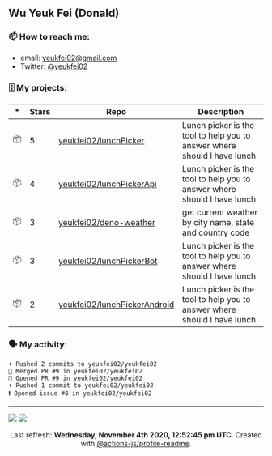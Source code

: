 ## Wu Yeuk Fei (Donald)

### 📫 How to reach me:

- email: [yeukfei02@gmail.com](yeukfei02@gmail.com)
- Twitter: [@yeukfei02](https://twitter.com/yeukfei02)

### 🗄 My projects:

|*|Stars|Repo|Description|
|---|---|---|---|
| 📦 | 5 | [yeukfei02/lunchPicker](https://github.com/yeukfei02/lunchPicker) | Lunch picker is the tool to help you to answer where should I have lunch |
| 📦 | 4 | [yeukfei02/lunchPickerApi](https://github.com/yeukfei02/lunchPickerApi) | Lunch picker is the tool to help you to answer where should I have lunch |
| 📦 | 3 | [yeukfei02/deno-weather](https://github.com/yeukfei02/deno-weather) | get current weather by city name, state and country code |
| 📦 | 3 | [yeukfei02/lunchPickerBot](https://github.com/yeukfei02/lunchPickerBot) | Lunch picker is the tool to help you to answer where should I have lunch |
| 📦 | 2 | [yeukfei02/lunchPickerAndroid](https://github.com/yeukfei02/lunchPickerAndroid) | Lunch picker is the tool to help you to answer where should I have lunch |

### 🗣 My activity:

```
⬆️ Pushed 2 commits to yeukfei02/yeukfei02
🎉 Merged PR #9 in yeukfei02/yeukfei02
💪 Opened PR #9 in yeukfei02/yeukfei02
⬆️ Pushed 1 commit to yeukfei02/yeukfei02
❗️ Opened issue #8 in yeukfei02/yeukfei02
```

---

<img src="https://github-readme-stats.vercel.app/api?username=yeukfei02&show_icons=true&count_private=true&theme=radical" />

<img src="https://github-readme-stats.vercel.app/api/top-langs/?username=yeukfei02&theme=radical" />

<p align="center">Last refresh: <b>Wednesday, November 4th 2020, 12:52:45 pm UTC</b>. Created with <a href=https://github.com/marketplace/actions/profile-readme>@actions-js/profile-readme</a>.</p>
